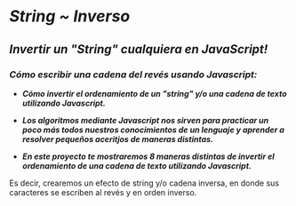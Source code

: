 # **_String ~ Inverso_**

## **_Invertir un "String" cualquiera en JavaScript!_**

### **_Cómo escribir una cadena del revés usando Javascript:_**

- **_Cómo invertir el ordenamiento de un "string" y/o una cadena de texto utilizando Javascript._**

- **_Los algoritmos mediante Javascript nos sirven para practicar un poco más todos nuestros conocimientos de un lenguaje y aprender a resolver pequeños aceritjos de maneras distintas._**

- **_En este proyecto te mostraremos 8 maneras distintas de invertir el ordenamiento de una cadena de texto utilizando Javascript._**

Es decir, crearemos un efecto de string y/o cadena inversa, en donde sus caracteres se escriben al revés y en orden inverso.
